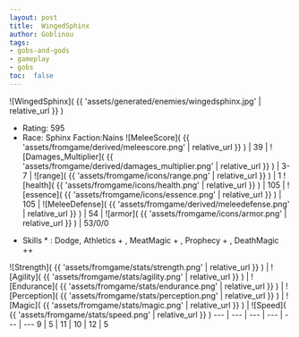 ```yaml
---
layout: post
title:  WingedSphinx
author: Goblinou
tags:
- gobs-and-gods
- gameplay
- gobs
toc:  false
---
```


![WingedSphinx]( {{ 'assets/generated/enemies/wingedsphinx.jpg' | relative_url }} )
- Rating: 595
- Race: Sphinx  Faction:Nains
![MeleeScore]( {{ 'assets/fromgame/derived/meleescore.png' | relative_url }} ) | 39 | ![Damages_Multiplier]( {{ 'assets/fromgame/derived/damages_multiplier.png' | relative_url }} ) | 3-7 | ![range]( {{ 'assets/fromgame/icons/range.png' | relative_url }} ) | 1
![health]( {{ 'assets/fromgame/icons/health.png' | relative_url }} ) | 105 | ![essence]( {{ 'assets/fromgame/icons/essence.png' | relative_url }} ) | 105 | ![MeleeDefense]( {{ 'assets/fromgame/derived/meleedefense.png' | relative_url }} ) | 54 | ![armor]( {{ 'assets/fromgame/icons/armor.png' | relative_url }} ) | 53/0/0
* Skills * : Dodge, Athletics + , MeatMagic + , Prophecy + , DeathMagic ++ 

![Strength]( {{ 'assets/fromgame/stats/strength.png' | relative_url }} ) | ![Agility]( {{ 'assets/fromgame/stats/agility.png' | relative_url }} ) | ![Endurance]( {{ 'assets/fromgame/stats/endurance.png' | relative_url }} ) | ![Perception]( {{ 'assets/fromgame/stats/perception.png' | relative_url }} ) | ![Magic]( {{ 'assets/fromgame/stats/magic.png' | relative_url }} ) | ![Speed]( {{ 'assets/fromgame/stats/speed.png' | relative_url }} )
--- | --- | --- | --- | --- | ---
9 | 5 | 11 | 10 | 12 | 5
